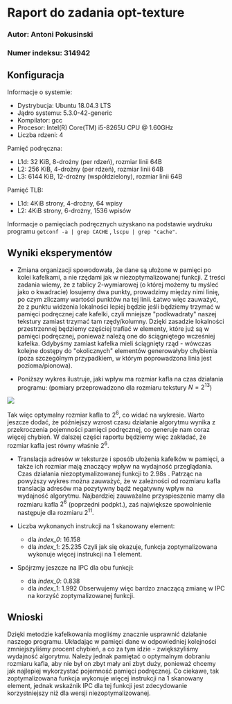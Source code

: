 # Raport do zadania opt-texture

### Autor: Antoni Pokusinski
### Numer indeksu: 314942


Konfiguracja 
---

Informacje o systemie:

 * Dystrybucja: Ubuntu 18.04.3 LTS
 * Jądro systemu: 5.3.0-42-generic
 * Kompilator: gcc
 * Procesor: Intel(R) Core(TM) i5-8265U CPU @ 1.60GHz
 * Liczba rdzeni: 4

Pamięć podręczna:

 * L1d: 32 KiB, 8-drożny (per rdzeń), rozmiar linii 64B
 * L2: 256 KiB, 4-drożny (per rdzeń), rozmiar linii 64B
 * L3: 6144 KiB, 12-drożny (współdzielony), rozmiar linii 64B

Pamięć TLB:

 * L1d: 4KiB strony, 4-drożny, 64 wpisy
 * L2: 4KiB strony, 6-drożny, 1536 wpisów

Informacje o pamięciach podręcznych uzyskano na podstawie wydruku programu
`getconf -a | grep CACHE` , `lscpu | grep "cache"`.

Wyniki eksperymentów
---

* Zmiana organizacji spowodowała, że dane są ułożone w pamięci po kolei kafelkami, a nie rzędami jak w niezoptymalizowanej funkcji. Z treści zadania wiemy, że z tablicy 2-wymiarowej (o której możemy tu myśleć jako o kwadracie) losujemy dwa punkty, prowadzimy między nimi linię, po czym zliczamy wartości punktów na tej linii. Łatwo więc zauważyć, że z punktu widzenia lokalności lepiej będzie jeśli będziemy trzymać w pamięci podręcznej całe kafelki, czyli mniejsze "podkwadraty" naszej tekstury zamiast trzymać tam rzędy/kolumny. Dzięki zasadzie lokalności przestrzennej będziemy częściej trafiać w elementy, które już są w pamięci podręcznej, ponieważ należą one do ściągniętego wcześniej kafelka. Gdybyśmy zamiast kafelka mieli ściągnięty rząd - wówczas kolejne dostępy do "okolicznych" elementów generowałyby chybienia (poza szczególnym przypadkiem, w którym poprowadzona linia jest pozioma/pionowa).

* Poniższy wykres ilustruje, jaki wpływ ma rozmiar kafla na czas działania programu: (pomiary przeprowadzono dla rozmiaru tekstury $N=2^{13}$)

![](https://i.imgur.com/6GTL5PV.png)

Tak więc optymalny rozmiar kafla to $2^6$, co widać na    wykresie. Warto jeszcze dodać, że późniejszy wzrost czasu działanie algorytmu wynika z przekroczenia pojemności pamięci podręcznej, co generuje nam coraz więcej chybień. W dalszej części raportu będziemy więc zakładać, że rozmiar kafla jest równy właśnie $2^6$.

* Translacja adresów w teksturze i sposób ułożenia kafelków w pamięci, a także ich rozmiar mają znaczący wpływ na wydajność przeglądania. Czas działania niezoptymalizowanej funkcji to 2.98s . Patrząc na powyższy wykres można zauważyć, że w zależności od rozmiaru kafla translacja adresów ma pozytywny bądź negatywny wpływ na wydajność algorytmu. Najbardziej zauważalne przyspieszenie mamy dla rozmiaru kafla $2^6$ (poprzedni podpkt.), zaś największe spowolnienie następuje dla rozmiaru $2^{11}$.

* Liczba wykonanych instrukcji na 1 skanowany element:
    - dla *index_0*: 16.158 
    - dla *index_1*: 25.235
Czyli jak się okazuje, funkcja zoptymalizowana wykonuje więcej instrukcji na 1 element.

* Spójrzmy jeszcze na IPC dla obu funkcji:
    - dla *index_0*: 0.838
    - dla *index_1*: 1.992
Obserwujemy więc bardzo znaczącą zmianę w IPC na korzyść zoptymalizowanej funkcji.


Wnioski
---

Dzięki metodzie kafelkowania mogliśmy znacznie usprawnić działanie naszego programu. Układając w pamięci dane w odpowiedniej kolejności zmniejszyliśmy procent chybień, a co za tym idzie - zwiększyliśmy wydajność algorytmu. Należy jednak pamiętać o optymalnym dobraniu rozmiaru kafla, aby nie był on zbyt mały ani zbyt duży, ponieważ chcemy jak najlepiej wykorzystać pojemność pamięci podręcznej. Co ciekawe, tak zoptymalizowana funkcja wykonuje więcej instrukcji na 1 skanowany element, jednak wskaźnik IPC dla tej funkcji jest zdecydowanie korzystniejszy niż dla wersji niezoptymalizowanej.